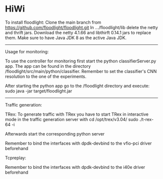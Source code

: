 # HiWi

To install floodlight: Clone the main branch from https://github.com/floodlight/floodlight.git
In .../floodlight/lib delete the netty and thrift jars. Download the netty 4.1.66 and libthirft 0.14.1 jars to replace them.
Make sure to have Java JDK 8 as the active Java JDK.

-----------------------------------------------------------------------
Usage for monitoring:

To use the controller for monitoring first start the python classifierServer.py app. The app can be found in the directory /floodlight/src/main/python/classifier. Remember to set the classifier's CNN resolution to the one of the experiments. 

After starting the python app go to the /floodlight directory and execute: sudo java -jar target/floodlight.jar

-----------------------------------------------------------------------
Traffic generation:

TRex: To generate traffic with TRex you have to start TRex in interactive mode in the traffic generation server with
cd /opt/trex/v3.04/
sudo ./t-rex-64 -i

Afterwards start the corresponding python server

Remember to bind the interfaces with dpdk-devbind to the vfio-pci driver beforehand

Tcpreplay:


Remember to bind the interfaces with dpdk-devbind to the i40e driver beforehand